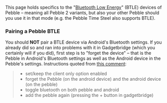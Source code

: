 This page holds specifics to the "[Bluetooth Low Energy](https://en.wikipedia.org/wiki/Bluetooth_Low_Energy)" (BTLE) devices of Pebble – meaning all Pebble 2 variants, but also your other Pebble should you use it in that mode (e.g. the Pebble Time Steel also supports BTLE).

### Pairing a Pebble BTLE
You should **NOT** pair a BTLE device via Android's Bluetooth settings. If you already did so and ran into problems with it in Gadgetbridge (which you certainly will if you did), first step is to "forget the device" – that is the Pebble in Android's Bluetooth settings as well as the Android device in the Pebble's settings. Instructions quoted from [this comment](https://github.com/Freeyourgadget/Gadgetbridge/issues/1098#issuecomment-389128938):

> * set/keep the client only option enabled
> * forget the Pebble (on the android device) and the android device (on the pebble)
> * toggle bluetooth on both pebble and android
> * add the pebble again (pressing the + button in gadgetbridge)
